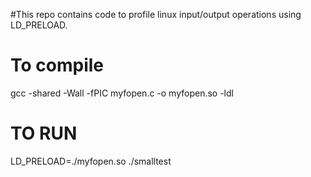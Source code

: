 #This repo contains code to profile linux input/output operations using LD_PRELOAD.

# To compile

gcc -shared -Wall -fPIC myfopen.c -o myfopen.so -ldl

# TO RUN

LD_PRELOAD=./myfopen.so ./smalltest
